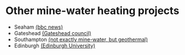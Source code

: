 # Other mine-water heating projects

- Seaham [(bbc news)](https://www.bbc.co.uk/news/articles/cn9vyy7rnypo)
- Gateshead [(Gateshead council)](https://www.gateshead.gov.uk/article/21170/From-the-industrial-revolution-to-a-green-revolution)
- Southampton [(not exactly mine-water, but geothermal)](https://en.wikipedia.org/wiki/Southampton_District_Energy_Scheme)
- Edinburgh [(Edinburgh University)](https://geosciences.ed.ac.uk/research/galleries-to-calories)
